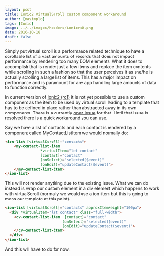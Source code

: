 ```yaml
---
layout: post
title: Ionic2 VirtualScroll custom component workaround
author: [masimplo]
tags: [Ionic]
image: ../../images/headers/ionicrc0.png
date: 2016-10-18
draft: false
---
```


Simply put virtual scroll is a performance related technique to have a scrollable list of a vast amounts of records that does not impact performance by rendering too many DOM elements. What it does to accomplish that is render just a few items and replace the item contents while scrolling in such a fashion so that the user perceives it as she/he is actually scrolling a large list of items. This has a major impact on performance and is paramount for any app handling large amounts of data to function correctly.

In current version of [Ionic2 (rc1)](http://ionicframework.com/) it is not yet possible to use a custom component as the item to be used by virtual scroll leading to a template that has to be defined in place rather than abstracted away in its own components. There is a currently [open issue](https://github.com/driftyco/ionic/issues/6881) for that. Until that issue is resolved there is a quick workaround you can use.

Say we have a list of contacts and each contact is rendered by a component called MyContactListItem we would normally do:
```html
<ion-list [virtualScroll]="contacts">
    <my-contact-list-item
                *virtualItem="let contact"
                [contact]="contact"
                (onSelect)="selected($event)"
                (onEdit)="updateContact($event)">
    </my-contact-list-item>
</ion-list>
```

This will not render anything due to the existing issue. What we can do instead is wrap our custom element in a div element which happens to work with virtualScroll (normally we would use a ion-item but this is going to mess our template at this point).

```html
<ion-list [virtualScroll]="contacts" approxItemHeight="100px">
  <div *virtualItem="let contact" class="full-width">
    <cv-contact-list-item  [contact]="contact"
                          (onSelect)="selected($event)"
                          (onEdit)="updateContact($event)">
    </cv-contact-list-item>
  </div>
</ion-list>
```

And this will have to do for now.
